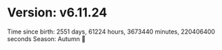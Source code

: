 # Version: v6.11.24
Time since birth: 2551 days, 61224 hours, 3673440 minutes, 220406400 seconds
Season: Autumn 🍁
